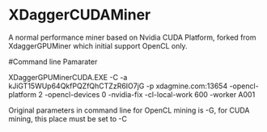 # XDaggerCUDAMiner
A normal performance miner based on Nvidia CUDA Platform, forked from XdaggerGPUMiner which initial support OpenCL only.

#Command line Pamarater

XDaggerGPUMinerCUDA.EXE -C -a kJiGT15WUp64QkfPQZfQhCTZzR6IO7jG -p xdagmine.com:13654 -opencl-platform 2 -opencl-devices 0 -nvidia-fix -cl-local-work 600 -worker A001

Original parameters in command line for OpenCL mining is -G, for CUDA mining, this place must be set to -C

